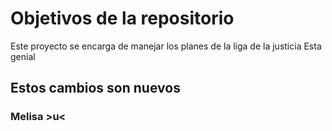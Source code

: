 # Objetivos de la repositorio

Este proyecto se encarga de manejar los planes de la liga de la justicia
Esta genial

## Estos cambios son nuevos

### Melisa >u<
